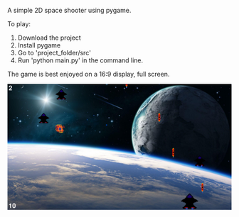 A simple 2D space shooter using pygame.

To play:
1. Download the project
2. Install pygame
3. Go to 'project_folder/src'
4. Run 'python main.py' in the command line.

The game is best enjoyed on a 16:9 display, full screen.

![screenshot](assets/screenshot.png)
